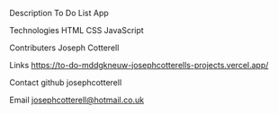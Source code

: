 Description
To Do List App

Technologies
HTML
CSS
JavaScript

Contributers
Joseph Cotterell

Links
https://to-do-mddgkneuw-josephcotterells-projects.vercel.app/

Contact
github josephcotterell

Email josephcotterell@hotmail.co.uk
